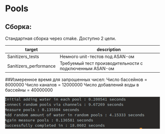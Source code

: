 # Pools
## Сборка:
Стандартная сборка через cmake. Доступно 2 цели.

| target | description |
| ------ | ------ |
| Sanitizers_tests | Немного unit-тестов под ASAN-ом |
| Sanitizers_performance | Требуемый тест производительности с подключенным ASAN-ом |

##Измеренное время для запрошенных чисел:
Число бассейнов = 8000000
Число каналов = 12000000
Число добавлений воды в бассейны = 40000000

![Alt text](img/benchmark.png?raw=true "Результаты теста")

